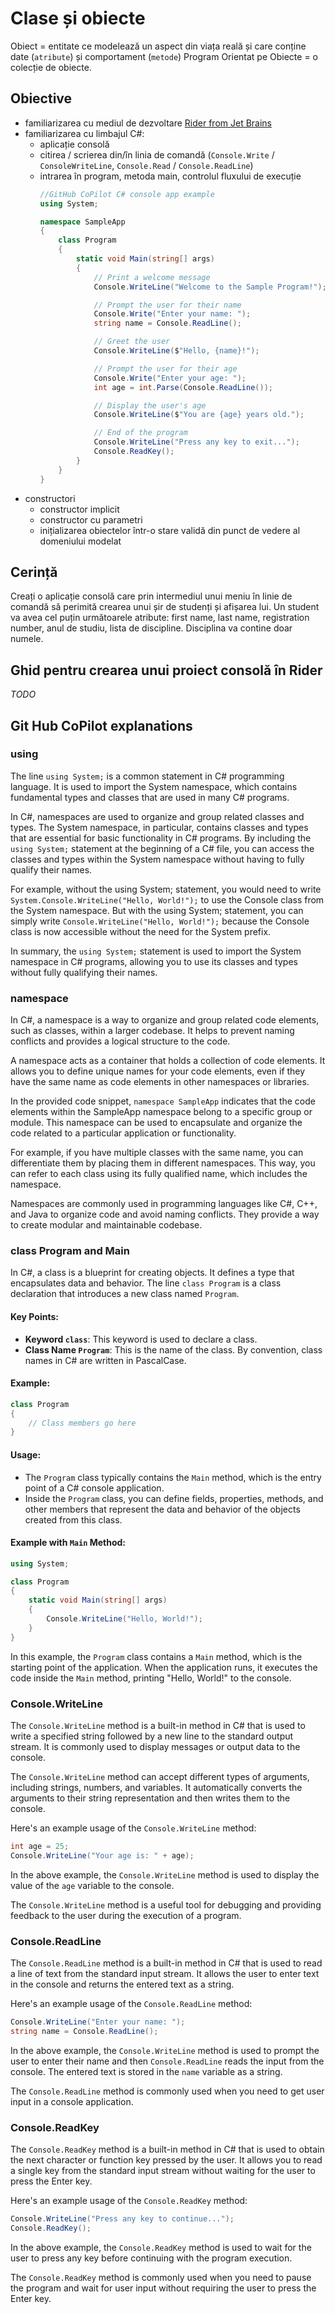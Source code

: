 # Clase și obiecte
Obiect = entitate ce modelează un aspect din viața reală și care conține date (`atribute`) și comportament (`metode`)
Program Orientat pe Obiecte = o colecție de obiecte.
## Obiective
* familiarizarea cu mediul de dezvoltare [Rider from Jet Brains](https://www.jetbrains.com/rider/)
* familiarizarea cu limbajul C#: 
    - aplicație consolă
    - citirea / scrierea din/în linia de comandă (`Console.Write` / `ConsoleWriteLine`, `Console.Read` / `Console.ReadLine`)
    - intrarea în program, metoda main, controlul fluxului de execuție
        ``` csharp
        //GitHub CoPilot C# console app example
        using System;

        namespace SampleApp
        {
            class Program
            {
                static void Main(string[] args)
                {
                    // Print a welcome message
                    Console.WriteLine("Welcome to the Sample Program!");

                    // Prompt the user for their name
                    Console.Write("Enter your name: ");
                    string name = Console.ReadLine();

                    // Greet the user
                    Console.WriteLine($"Hello, {name}!");

                    // Prompt the user for their age
                    Console.Write("Enter your age: ");
                    int age = int.Parse(Console.ReadLine());

                    // Display the user's age
                    Console.WriteLine($"You are {age} years old.");

                    // End of the program
                    Console.WriteLine("Press any key to exit...");
                    Console.ReadKey();
                }
            }
        }
        ```
* constructori
    - constructor implicit
    - constructor cu parametri
    - inițializarea obiectelor într-o stare validă din punct de vedere al domeniului modelat

## Cerință

Creați o aplicație consolă care prin intermediul unui meniu în linie de comandă să perimită crearea unui șir de studenți și afișarea lui. Un student va avea cel puțin următoarele atribute: first name, last name, registration number, anul de studiu, lista de discipline. Disciplina va contine doar numele.

## Ghid pentru crearea unui proiect consolă în Rider

*TODO*

## Git Hub CoPilot explanations

### using 

The line `using System;` is a common statement in C# programming language. It is used to import the System namespace, which contains fundamental types and classes that are used in many C# programs.

In C#, namespaces are used to organize and group related classes and types. The System namespace, in particular, contains classes and types that are essential for basic functionality in C# programs. By including the `using System;` statement at the beginning of a C# file, you can access the classes and types within the System namespace without having to fully qualify their names.

For example, without the using System; statement, you would need to write `System.Console.WriteLine("Hello, World!");` to use the Console class from the System namespace. But with the using System; statement, you can simply write `Console.WriteLine("Hello, World!");` because the Console class is now accessible without the need for the System prefix.

In summary, the `using System;` statement is used to import the System namespace in C# programs, allowing you to use its classes and types without fully qualifying their names.

### namespace

In C#, a namespace is a way to organize and group related code elements, such as classes, within a larger codebase. It helps to prevent naming conflicts and provides a logical structure to the code.

A namespace acts as a container that holds a collection of code elements. It allows you to define unique names for your code elements, even if they have the same name as code elements in other namespaces or libraries.

In the provided code snippet, `namespace SampleApp` indicates that the code elements within the SampleApp namespace belong to a specific group or module. This namespace can be used to encapsulate and organize the code related to a particular application or functionality.

For example, if you have multiple classes with the same name, you can differentiate them by placing them in different namespaces. This way, you can refer to each class using its fully qualified name, which includes the namespace.

Namespaces are commonly used in programming languages like C#, C++, and Java to organize code and avoid naming conflicts. They provide a way to create modular and maintainable codebase.

### class Program and Main

In C#, a class is a blueprint for creating objects. It defines a type that encapsulates data and behavior. The line `class Program` is a class declaration that introduces a new class named `Program`.

#### Key Points:
- **Keyword `class`**: This keyword is used to declare a class.
- **Class Name `Program`**: This is the name of the class. By convention, class names in C# are written in PascalCase.

#### Example:
```csharp
class Program
{
    // Class members go here
}
```

#### Usage:
- The `Program` class typically contains the `Main` method, which is the entry point of a C# console application.
- Inside the `Program` class, you can define fields, properties, methods, and other members that represent the data and behavior of the objects created from this class.

#### Example with `Main` Method:
```csharp
using System;

class Program
{
    static void Main(string[] args)
    {
        Console.WriteLine("Hello, World!");
    }
}
```

In this example, the `Program` class contains a `Main` method, which is the starting point of the application. When the application runs, it executes the code inside the `Main` method, printing "Hello, World!" to the console.

### Console.WriteLine

The `Console.WriteLine` method is a built-in method in C# that is used to write a specified string followed by a new line to the standard output stream. It is commonly used to display messages or output data to the console.

The `Console.WriteLine` method can accept different types of arguments, including strings, numbers, and variables. It automatically converts the arguments to their string representation and then writes them to the console.

Here's an example usage of the `Console.WriteLine` method:

```csharp
int age = 25;
Console.WriteLine("Your age is: " + age);
```

In the above example, the `Console.WriteLine` method is used to display the value of the `age` variable to the console.

The `Console.WriteLine` method is a useful tool for debugging and providing feedback to the user during the execution of a program.

### Console.ReadLine

The `Console.ReadLine` method is a built-in method in C# that is used to read a line of text from the standard input stream. It allows the user to enter text in the console and returns the entered text as a string.

Here's an example usage of the `Console.ReadLine` method:

```csharp
Console.WriteLine("Enter your name: ");
string name = Console.ReadLine();
```

In the above example, the `Console.WriteLine` method is used to prompt the user to enter their name and then `Console.ReadLine` reads the input from the console. The entered text is stored in the `name` variable as a string.

The `Console.ReadLine` method is commonly used when you need to get user input in a console application.

### Console.ReadKey

The `Console.ReadKey` method is a built-in method in C# that is used to obtain the next character or function key pressed by the user. It allows you to read a single key from the standard input stream without waiting for the user to press the Enter key.

Here's an example usage of the `Console.ReadKey` method:

```csharp
Console.WriteLine("Press any key to continue...");
Console.ReadKey();
```

In the above example, the `Console.ReadKey` method is used to wait for the user to press any key before continuing with the program execution.

The `Console.ReadKey` method is commonly used when you need to pause the program and wait for user input without requiring the user to press the Enter key.
